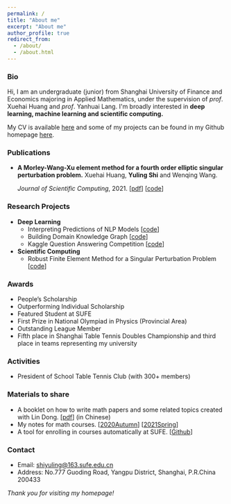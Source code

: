 ```yaml
---
permalink: /
title: "About me"
excerpt: "About me"
author_profile: true
redirect_from: 
  - /about/
  - /about.html
---
```


### Bio

Hi, I am an undergraduate (junior) from Shanghai University of Finance and Economics majoring in Applied Mathematics, under the supervision of *prof*. Xuehai Huang and *prof*. Yanhuai Lang. I'm broadly interested in **deep learning, machine learning and scientific computing.**

My CV is available [here](https://raw.githubusercontent.com/YerbaPage/Resume/master/Yuling_Shi_cv.pdf) and some of my projects can be found in my Github homepage [here](https://github.com/YerbaPage).

### Publications

- **A Morley-Wang-Xu element method for a fourth order elliptic singular perturbation problem.** Xuehai Huang, **Yuling Shi** and Wenqing Wang. 

  *Journal of Scientific Computing*, 2021. [[pdf](https://link.springer.com/content/pdf/10.1007/s10915-021-01483-2.pdf)] [[code](https://github.com/YerbaPage/FEM)]

### Research Projects

- **Deep Learning**
  - Interpreting Predictions of NLP Models [[code](https://github.com/YerbaPage/InterpretabeDL)]
  - Building Domain Knowledge Graph [[code](https://github.com/YerbaPage/KnowledgeGraph)]
  - Kaggle Question Answering Competition [[code](https://github.com/YerbaPage/BERT_for_QA)]
- **Scientific Computing**
  - Robust Finite Element Method for a Singular Perturbation Problem [[code](https://github.com/YerbaPage/FEM)]

### Awards

- People’s Scholarship
- Outperforming Individual Scholarship
- Featured Student at SUFE
- First Prize in National Olympiad in Physics (Provincial Area)
- Outstanding League Member
- Fifth place in Shanghai Table Tennis Doubles Championship and third place in teams representing my university

### Activities

- President of School Table Tennis Club (with 300+ members)

### Materials to share

- A booklet on how to write math papers and some related topics created with Lin Dong. [[pdf](https://raw.githubusercontent.com/YerbaPage/WritingMath/main/paper.pdf)] (in Chinese)
- My notes for math courses. [[2020Autumn](https://github.com/YerbaPage/2021_Spring_Notes)] [[2021Spring](https://github.com/YerbaPage/2021_Spring_Notes)]
- A tool for enrolling in courses automatically at SUFE. [[Github](https://github.com/YerbaPage/SUFE_Course_selection)]

### Contact

- Email: shiyuling@163.sufe.edu.cn
- Address:  No.777 Guoding Road, Yangpu District, Shanghai, P.R.China 200433

*Thank you for visiting my homepage!*